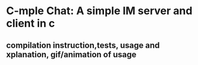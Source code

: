 # C-mple Chat: A simple IM server and client in c


## compilation instruction,tests, usage and xplanation, gif/animation of usage
